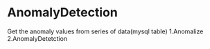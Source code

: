 # AnomalyDetection
Get the anomaly values from series of data(mysql table)
1.Anomalize
2.AnomalyDetetction
